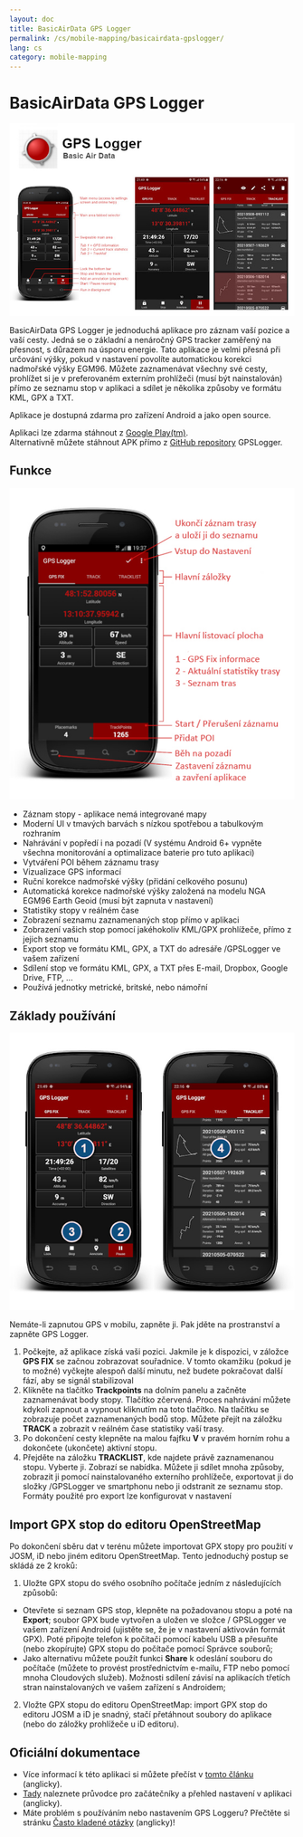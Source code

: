 ```yaml
---
layout: doc
title: BasicAirData GPS Logger
permalink: /cs/mobile-mapping/basicairdata-gpslogger/
lang: cs
category: mobile-mapping
---
```



BasicAirData GPS Logger
=======================

![BasicAirData-GPSLogger-002][]

BasicAirData GPS Logger je jednoduchá aplikace pro záznam vaší pozice a vaší cesty. Jedná se o základní a nenáročný GPS tracker zaměřený na přesnost, s důrazem na úsporu energie. Tato aplikace je velmi přesná při určování výšky, pokud v nastavení povolíte automatickou korekci nadmořské výšky EGM96. Můžete zaznamenávat všechny své cesty, prohlížet si je v preferovaném externím prohlížeči (musí být nainstalován) přímo ze seznamu stop v aplikaci a sdílet je několika způsoby ve formátu KML, GPX a TXT.

Aplikace je dostupná zdarma pro zařízení Android a jako open source.

Aplikaci lze zdarma stáhnout z [Google Play(tm)](https://play.google.com/store/apps/details?id=eu.basicairdata.graziano.gpslogger).<br>
Alternativně můžete stáhnout APK přímo z [GitHub repository](https://github.com/BasicAirData/GPSLogger/tree/master/apk) GPSLogger.

Funkce
--------

![BasicAirData-GPSLogger-000][]

* Záznam stopy - aplikace nemá integrované mapy
* Moderní UI v tmavých barvách s nízkou spotřebou a tabulkovým rozhraním
* Nahrávání v popředí i na pozadí (V systému Android 6+ vypněte všechna monitorování a optimalizace baterie pro tuto aplikaci)
* Vytváření POI během záznamu trasy
* Vizualizace GPS informací
* Ruční korekce nadmořské výšky (přidání celkového posunu)
* Automatická korekce nadmořské výšky založená na modelu NGA EGM96 Earth Geoid (musí být zapnuta v nastavení)
* Statistiky stopy v reálném čase
* Zobrazení seznamu zaznamenaných stop přímo v aplikaci
* Zobrazení vašich stop pomocí jakéhokoliv KML/GPX prohlížeče, přímo z jejich seznamu
* Export stop ve formátu KML, GPX, a TXT do adresáře /GPSLogger ve vašem zařízení
* Sdílení stop ve formátu KML, GPX, a TXT přes E-mail, Dropbox, Google Drive, FTP, ...
* Používá jednotky metrické, britské, nebo námořní

Základy používání
-----------

![BasicAirData-GPSLogger-001][]

Nemáte-li zapnutou GPS v mobilu, zapněte ji. Pak jděte na prostranství a zapněte GPS Logger.

1. Počkejte, až aplikace získá vaši pozici. Jakmile je k dispozici, v záložce **GPS FIX** se začnou zobrazovat souřadnice. V tomto okamžiku (pokud je to možné) vyčkejte alespoň další minutu, než budete pokračovat další fází, aby se signál stabilizoval
2. Klikněte na tlačítko **Trackpoints** na dolním panelu a začněte zaznamenávat body stopy. Tlačítko zčervená. Proces nahrávání můžete kdykoli zapnout a vypnout kliknutím na toto tlačítko. Na tlačítku se zobrazuje počet zaznamenaných bodů stop.
Můžete přejít na záložku **TRACK** a zobrazit v reálném čase statistiky vaší trasy.
3. Po dokončení cesty klepněte na malou fajfku **V** v pravém horním rohu a dokončete (ukončete) aktivní stopu.
4. Přejděte na záložku **TRACKLIST**, kde najdete právě zaznamenanou stopu. Vyberte ji. Zobrazí se nabídka. Můžete ji sdílet mnoha způsoby, zobrazit ji pomocí nainstalovaného externího prohlížeče, exportovat ji do složky /GPSLogger ve smartphonu nebo ji odstranit ze seznamu stop. Formáty použité pro export lze konfigurovat v nastavení

Import GPX stop do editoru OpenStreetMap
--------------------------------------------

Po dokončení sběru dat v terénu můžete importovat GPX stopy pro použití v JOSM, iD nebo jiném editoru OpenStreetMap.
Tento jednoduchý postup se skládá ze 2 kroků:

1. Uložte GPX stopu do svého osobního počítače jedním z následujících způsobů:
* Otevřete si seznam GPS stop, klepněte na požadovanou stopu a poté na **Export**; soubor GPX bude vytvořen a uložen ve složce / GPSLogger ve vašem zařízení Android (ujistěte se, že je v nastavení aktivován formát GPX). Poté připojte telefon k počítači pomocí kabelu USB a přesuňte (nebo zkopírujte) GPX stopu do počítače pomocí Správce souborů;
* Jako alternativu můžete použít funkci **Share** k odeslání souboru do počítače (můžete to provést prostřednictvím e-mailu, FTP nebo pomocí mnoha Cloudových služeb). Možnosti sdílení závisí na aplikacích třetích stran nainstalovaných ve vašem zařízení s Androidem;
2. Vložte GPX stopu do editoru OpenStreetMap: import GPX stop do editoru JOSM a iD je snadný, stačí přetáhnout soubory do aplikace (nebo do záložky prohlížeče u iD editoru).

Oficiální dokumentace
----------------------

- Více informací k této aplikaci si můžete přečíst v [tomto článku](http://www.basicairdata.eu/projects/android/android-gps-logger/) (anglicky).<br>
- [Tady](http://www.basicairdata.eu/projects/android/android-gps-logger/getting-started-guide-for-gps-logger/) naleznete průvodce pro začátečníky a přehled nastavení v aplikaci (anglicky).<br>
- Máte problém s používáním nebo nastavením GPS Loggeru? Přečtěte si stránku [Často kladené otázky](https://github.com/BasicAirData/GPSLogger/blob/master/readme.md#frequently-asked-questions) (anglicky)!

[BasicAirData-GPSLogger-002]:  /images/mobile-mapping/basicairdata-gpslogger_002.en.jpg
[BasicAirData-GPSLogger-000]:  /images/mobile-mapping/basicairdata-gpslogger_000.cs.jpg
[BasicAirData-GPSLogger-001]:  /images/mobile-mapping/basicairdata-gpslogger_001.en.jpg